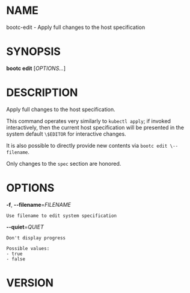 # NAME

bootc-edit - Apply full changes to the host specification

# SYNOPSIS

**bootc edit** [*OPTIONS...*]

# DESCRIPTION

Apply full changes to the host specification.

This command operates very similarly to `kubectl apply`; if invoked
interactively, then the current host specification will be presented in
the system default `\$EDITOR` for interactive changes.

It is also possible to directly provide new contents via `bootc edit
\--filename`.

Only changes to the `spec` section are honored.

# OPTIONS

<!-- BEGIN GENERATED OPTIONS -->
**-f**, **--filename**=*FILENAME*

    Use filename to edit system specification

**--quiet**=*QUIET*

    Don't display progress

    Possible values:
    - true
    - false

<!-- END GENERATED OPTIONS -->

# VERSION

<!-- VERSION PLACEHOLDER -->

